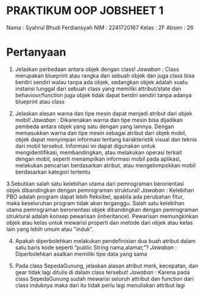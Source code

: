 # PRAKTIKUM OOP JOBSHEET 1

Nama : Syahrul Bhudi Ferdiansyah
NIM : 2241720167
Kelas : 2F
Absen : 26

# Pertanyaan

1. Jelaskan perbedaan antara objek dengan class!
   _Jawaban_ : Class merupakan blueprint atau rangka dari sebuah objek dan juga class bisa berdiri sendiri walau tanpa ada objek, sedangkan objek adalah suatu instansi tunggal dari sebuah class yang memiliki attribut/state dan behaviour/function juga objek tidak dapat berdiri sendiri tanpa adanya blueprint atau class

2. Jelaskan alasan warna dan tipe mesin dapat menjadi atribut dari objek mobil!
   _Jawaban_ : Dikarenakan warna dan tipe mesin bisa dijadikan pembeda antara objek yang satu dengan yang lainnya. Dengan memasukkan warna dan tipe mesin sebagai atribut dari objek mobil, objek dapat menyimpan informasi tentang karakteristik visual dan teknis dari mobil tersebut. Informasi ini dapat digunakan untuk mengidentifikasi, membandingkan, atau melakukan operasi terkait dengan mobil, seperti menampilkan informasi mobil pada aplikasi, melakukan pencarian berdasarkan atribut, atau mengelompokkan mobil berdasarkan kategori tertentu

3.Sebutkan salah satu kelebihan utama dari pemrograman berorientasi objek dibandingkan
   dengan pemrograman struktural!
   _Jawaban_ : Kelebihan PBO adalah program dapat lebih fleksibel, apabila ada perubahan fitur, maka keseluruhan program tidak akan terganggu. Salah satu kelebihan utama pemrograman berorientasi objek dibandingkan dengan pemrograman struktural adalah konsep pewarisan (inheritance). Pewarisan memungkinkan objek atau kelas untuk mewarisi properti dan metode dari objek atau kelas lain yang lebih umum atau "induk".

4. Apakah diperbolehkan melakukan pendefinisian dua buah atribut dalam satu baris kode seperti
   “public String nama,alamat;”?
   _Jawaban_ : Diperbolehkan asalkan memiliki tipe data yang sama

5. Pada class SepedaGunung, jelaskan alasan atribut merk, kecepatan, dan gear tidak lagi ditulis di
   dalam class tersebut!
   _Jawaban_ : Karena pada class SepedaGunung sudah mewarisi seluruh attribut dan function dari class induknya maka dari itu tidak perlu lagi menuliskan attribut lagi
